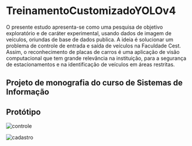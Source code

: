 # TreinamentoCustomizadoYOLOv4

O presente estudo apresenta-se como uma pesquisa de objetivo exploratório
e de caráter experimental, usando dados de imagem de veículos, oriundas de base de
dados publica. A ideia é solucionar um problema de controle de entrada e saída de
veículos na Faculdade Cest. Assim, o reconhecimento de placas de carros é uma aplicação
de visão computacional que tem grande relevância na instituição, para a segurança de
estacionamentos e na identificação de veículos em áreas restritas. 

## Projeto de monografia do curso de Sistemas de Informação

## Protótipo 
![controle](https://github.com/jrmesquita7/TreinamentoCustomizadoYOLOv4/assets/79610977/8ce39c4b-ccc3-4635-b8cb-4965ade8b251)

![cadastro](https://github.com/jrmesquita7/TreinamentoCustomizadoYOLOv4/assets/79610977/29fe0217-5cf4-4e44-932f-0fb9557b2a3c)



